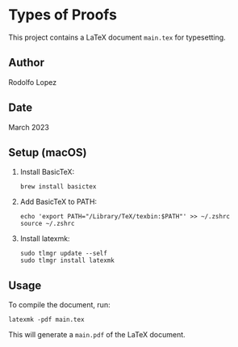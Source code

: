 # Types of Proofs

This project contains a LaTeX document `main.tex` for typesetting.

## Author

Rodolfo Lopez

## Date

March 2023

## Setup (macOS)

1. Install BasicTeX:

   ```
   brew install basictex
   ```

2. Add BasicTeX to PATH:

   ```
   echo 'export PATH="/Library/TeX/texbin:$PATH"' >> ~/.zshrc
   source ~/.zshrc
   ```

3. Install latexmk:
   ```
   sudo tlmgr update --self
   sudo tlmgr install latexmk
   ```

## Usage

To compile the document, run:

```
latexmk -pdf main.tex
```

This will generate a `main.pdf` of the LaTeX document.
